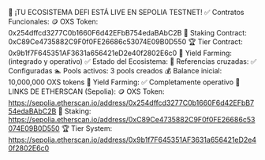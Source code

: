 🌟 ¡TU ECOSISTEMA DEFI ESTÁ LIVE EN SEPOLIA TESTNET!
✅ Contratos Funcionales:
🪙 OXS Token: 0x254dffcd3277C0b1660F6d42EFbB754edaBAbC2B
🏦 Staking Contract: 0xC89Ce4735882C9F0f0FE26686c53074E09B0D550
🏆 Tier Contract: 0x9b1f7F645351AF3631a656421eD2e40f2802E6c0
🌾 Yield Farming: (integrado y operativo)
✅ Estado del Ecosistema:
🔗 Referencias cruzadas: ✅ Configuradas
🏊 Pools activos: 3 pools creados
💰 Balance inicial: 10,000,000 OXS tokens
🌾 Yield Farming: ✅ Completamente operativo
🔗 LINKS DE ETHERSCAN (Sepolia):
🪙 OXS Token: https://sepolia.etherscan.io/address/0x254dffcd3277C0b1660F6d42EFbB754edaBAbC2B
🏦 Staking: https://sepolia.etherscan.io/address/0xC89Ce4735882C9F0f0FE26686c53074E09B0D550
🏆 Tier System: https://sepolia.etherscan.io/address/0x9b1f7F645351AF3631a656421eD2e40f2802E6c0
